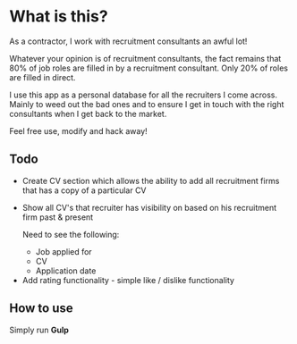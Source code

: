 <h1>What is this?</h1>
<p>
	As a contractor, I work with recruitment consultants an awful lot!
</p>
<p>
	Whatever your opinion is of recruitment consultants, the fact remains that 80% of job roles are filled in by a recruitment consultant. Only 20% of roles are filled in direct.
</p>
<p>
	I use this app as a personal database for all the recruiters I come across. Mainly to weed out the bad ones and to ensure I get in touch with the right consultants when I get back to the market.
</p>
<p>Feel free use, modify and hack away!</p>

<h2>Todo</h2>
<ul>
	<li>Create CV section which allows the ability to add all recruitment firms that has a copy of a particular CV</li>
	<li>
		<p>
			Show all CV's that recruiter has visibility on based on his recruitment firm past &amp; present
		</p>
		<p>Need to see the following:</p>					
		<ul>
			<li>Job applied for</li>
			<li>CV</li>
			<li>Application date</li>
		</ul>
	</li>
	<li>Add rating functionality - simple like / dislike functionality</li>
</ul>
<h2>How to use</h2>
<p>Simply run <b>Gulp</b> </p>
